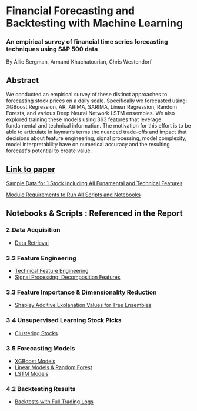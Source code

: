 # Financial Forecasting and Backtesting with Machine Learning
### An empirical survey of financial time series forecasting techniques using S&P 500 data
By Allie Bergman, Armand Khachatourian, Chris Westendorf
## Abstract
We conducted an empirical survey of these distinct approaches to forecasting stock prices on a daily scale. Specifically we forecasted using: XGBoost Regression, AR, ARIMA, SARIMA, Linear Regression, Random Forests, and various Deep Neural Network LSTM ensembles. We also explored training these models using 363 features that leverage fundamental and technical information. The motivation for this effort is to be able to articulate in layman’s terms the nuanced trade-offs and impact that decisions about feature engineering, signal processing, model complexity, model interpretability have on numerical accuracy and the resulting forecast's potential to create value.

## <a href="#">Link to paper</a>

<a href="https://github.com/auguryChris/financial_forecasting_analysis/blob/main/data/SAMPLE_DATA_MSFT.csv">Sample Data for 1 Stock including All Funamental and Technical Features</a>

<a href="https://github.com/auguryChris/financial_forecasting_analysis/blob/main/requirements.txt">Module Requirements to Run All Scripts and Notebooks</a>

## Notebooks & Scripts : Referenced in the Report

### 2.Data Acquisition
* <a href="https://github.com/auguryChris/financial_forecasting_analysis/blob/main/scripts/data_retrieval.py">Data Retrieval</a>

### 3.2 Feature Engineering
* <a href="https://github.com/auguryChris/financial_forecasting_analysis/blob/main/scripts/feature_engineering.py">Technical Feature Engineering</a>
* <a href="https://github.com/auguryChris/financial_forecasting_analysis/blob/main/scripts/feature_engineering.py">Signal Processing: Decomposition Features</a>

### 3.3 Feature Importance & Dimensionality Reduction
* <a href="https://github.com/auguryChris/financial_forecasting_analysis/tree/main/notebooks/03_XGBoost/xgboost_final_tuned.ipynb">Shapley Additive Explanation Values for Tree Ensembles</a>
### 3.4 Unsupervised Learning Stock Picks
* <a href="https://github.com/auguryChris/financial_forecasting_analysis/blob/main/notebooks/00_Decomposition_4_Clustering/00_120d_CEEMDAN.ipynb">Clustering Stocks</a>

### 3.5 Forecasting Models
* <a href="https://github.com/auguryChris/financial_forecasting_analysis/tree/main/notebooks/03_XGBoost">XGBoost Models</a>
* <a href="https://github.com/auguryChris/financial_forecasting_analysis/blob/main/notebooks/04_Linear_Models/Linear%20Prediction%20Models.ipynb">Linear Models & Random Forest</a>
* <a href="https://github.com/auguryChris/financial_forecasting_analysis/tree/main/notebooks/02_DNN">LSTM Models</a>

### 4.2 Backtesting Results
* <a href="https://github.com/auguryChris/financial_forecasting_analysis/tree/main/notebooks/Backtesting">Backtests with Full Trading Logs</a>
